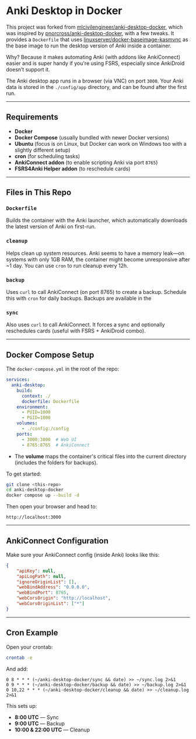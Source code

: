 # Anki Desktop in Docker

This project was forked from [mlcivilengineer/anki-desktop-docker](https://github.com/mlcivilengineer/anki-desktop-docker), which was inspired by [pnorcross/anki-desktop-docker](https://github.com/pnorcross/anki-desktop-docker), with a few tweaks. It provides a `Dockerfile` that uses [linuxserver/docker-baseimage-kasmvnc](https://github.com/linuxserver/docker-baseimage-kasmvnc) as the base image to run the desktop version of Anki inside a container.

Why? Because it makes automating Anki (with addons like AnkiConnect) easier and is super handy if you're using FSRS, especially since AnkiDroid doesn’t support it.

The Anki desktop app runs in a browser (via VNC) on port `3000`. Your Anki data is stored in the `./config/app` directory, and can be found after the first run. 

---

## Requirements

- **Docker**
- **Docker Compose** (usually bundled with newer Docker versions)
- **Ubuntu** (focus is on Linux, but Docker can work on Windows too with a slightly different setup)
- **cron** (for scheduling tasks)
- **AnkiConnect addon** (to enable scripting Anki via port `8765`)
- **FSRS4Anki Helper addon** (to reschedule cards)

---

## Files in This Repo

### `Dockerfile`
Builds the container with the Anki launcher, which automatically downloads the latest version of Anki on first-run. 

### `cleanup`
Helps clean up system resources. Anki seems to have a memory leak—on systems with only 1GB RAM, the container might become unresponsive after ~1 day. You can use `cron` to run cleanup every 12h.

### `backup`
Uses `curl` to call AnkiConnect (on port 8765) to create a backup. Schedule this with `cron` for daily backups. Backups are available in the 

### `sync`
Also uses `curl` to call AnkiConnect. It forces a sync and optionally reschedules cards (useful with FSRS + AnkiDroid combo).

---

## Docker Compose Setup

The `docker-compose.yml` in the root of the repo:

```yaml
services:
  anki-desktop:
    build:
      context: ./
      dockerfile: Dockerfile
    environment:
      - PUID=1000
      - PGID=1000
    volumes:
      - ./config:/config
    ports:
      - 3000:3000  # Web UI
      - 8765:8765  # AnkiConnect
````

* The **volume** maps the container's critical files into the current directory (includes the folders for backups).

To get started:

```bash
git clone <this-repo>
cd anki-desktop-docker
docker compose up --build -d
```

Then open your browser and head to:

```
http://localhost:3000
```

---

## AnkiConnect Configuration

Make sure your AnkiConnect config (inside Anki) looks like this:

```json
{
    "apiKey": null,
    "apiLogPath": null,
    "ignoreOriginList": [],
    "webBindAddress": "0.0.0.0",
    "webBindPort": 8765,
    "webCorsOrigin": "http://localhost",
    "webCorsOriginList": ["*"]
}
```

---

## Cron Example

Open your crontab:

```bash
crontab -e
```

And add:

```cron
0 8 * * * (~/anki-desktop-docker/sync && date) >> ~/sync.log 2>&1
0 9 * * * (~/anki-desktop-docker/backup && date) >> ~/backup.log 2>&1
0 10,22 * * * (~/anki-desktop-docker/cleanup && date) >> ~/cleanup.log 2>&1
```

This sets up:

* **8:00 UTC** — Sync
* **9:00 UTC** — Backup
* **10:00 & 22:00 UTC** — Cleanup

